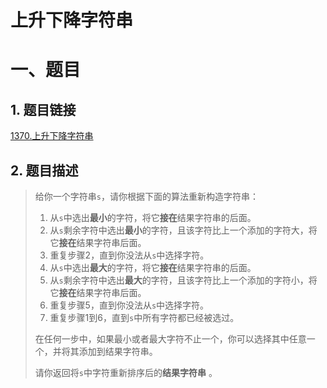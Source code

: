 上升下降字符串
=====

# 一、题目

## 1. 题目链接

[1370.上升下降字符串](https://leetcode-cn.com/problems/increasing-decreasing-string/)

## 2. 题目描述

> 给你一个字符串`s`，请你根据下面的算法重新构造字符串：
> 1. 从`s`中选出**最小**的字符，将它**接在**结果字符串的后面。
> 2. 从`s`剩余字符中选出**最小**的字符，且该字符比上一个添加的字符大，将它**接在**结果字符串后面。
> 3. 重复步骤2，直到你没法从`s`中选择字符。
> 4. 从`s`中选出**最大**的字符，将它**接在**结果字符串的后面。
> 5. 从`s`剩余字符中选出**最大**的字符，且该字符比上一个添加的字符小，将它**接在**结果字符串后面。
> 6. 重复步骤5，直到你没法从`s`中选择字符。
> 7. 重复步骤1到6，直到`s`中所有字符都已经被选过。
>
> 在任何一步中，如果最小或者最大字符不止一个，你可以选择其中任意一个，并将其添加到结果字符串。
> 
> 请你返回将`s`中字符重新排序后的**结果字符串** 。
